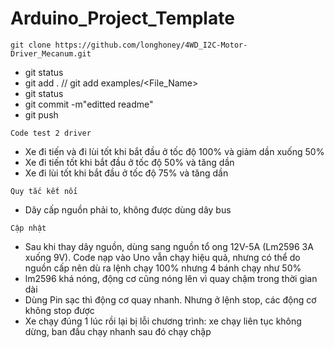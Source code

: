 # Arduino_Project_Template

`git clone https://github.com/longhoney/4WD_I2C-Motor-Driver_Mecanum.git`

- git status
- git add . // git add examples/<File_Name>
- git status
- git commit -m"editted readme"  
- git push

`Code test 2 driver`
- Xe đi tiến và đi lùi tốt khi bắt đầu ở tốc độ 100% và giảm dần xuống 50%
- Xe đi tiến tốt khi bắt đầu ở tốc độ 50% và tăng dần
- Xe đi lùi tốt khi bắt đầu ở tốc độ 75% và tăng dần

`Quy tắc kết nối`
- Dây cấp nguồn phải to, không được dùng dây bus

`Cập nhật`
- Sau khi thay dây nguồn, dùng sang nguồn tổ ong 12V-5A (Lm2596 3A xuống 9V). Code nạp vào Uno vẫn chạy hiệu quả, nhưng có thể do nguồn cấp nên dù ra lệnh chạy 100% nhưng 4 bánh chạy như 50%
- lm2596 khá nóng, động cơ cũng nóng lên vì quay chậm trong thời gian dài
- Dùng Pin sạc thì động cơ quay nhanh. Nhưng ở lệnh stop, các động cơ không stop được
- Xe chạy đúng 1 lúc rồi lại bị lỗi chương trình: xe chạy liên tục không dừng, ban đầu chạy nhanh sau đó chạy chập